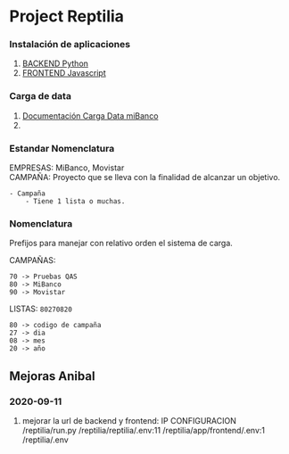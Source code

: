 # Project Reptilia

### Instalación de aplicaciones

1. [BACKEND Python](reptilia/README.md)
2. [FRONTEND Javascript](reptilia/app/frontend/README.md)

### Carga de data

1. [Documentación Carga Data miBanco](docs/01-carga-mibanco.md)
2. 


### Estandar Nomenclatura

EMPRESAS: 	MiBanco, Movistar  
CAMPAÑA:	Proyecto que se lleva con la finalidad de alcanzar un objetivo.

	- Campaña
		- Tiene 1 lista o muchas.

### Nomenclatura
Prefijos para manejar con relativo orden el sistema de carga.

CAMPAÑAS:

	70 -> Pruebas QAS
	80 -> MiBanco
	90 -> Movistar

LISTAS: `80270820`

	80 -> codigo de campaña
	27 -> dia
	08 -> mes
	20 -> año



## Mejoras Anibal

### 2020-09-11

1. mejorar la url de backend y frontend: IP CONFIGURACION
	/reptilia/run.py
	/reptilia/reptilia/.env:11
	/reptilia/app/frontend/.env:1
	/reptilia/.env

